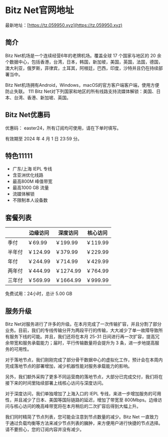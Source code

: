 # Bitz Net官网地址

最新地址：[https://tz.059950.xyz](https://tz.059950.xyz)

## 简介

Bitz Net机场是一个连续经营6年的老牌机场。覆盖全球 17 个国家与地区的 20 余个数据中心，包括香港，台湾，日本，韩国，新加坡，美国，英国，法国，德国，澳大利亚，俄罗斯，菲律宾，土耳其，阿根廷，巴西，印度，沙特并且仍在持续部署当中。

Bitz Net机场拥有Android，Windows，macOS的官方客户端客户端，使用方便防止失联。
111
Bitz Net对下列国家和地区的所有线路支持流媒体解锁：美国、日本、台湾、香港、新加坡、英国。

## Bitz Net优惠码

优惠码： easter24，所有订阅均可使用，请在下单时填写。

有效期至 2024 年 4 月 1 日 23:59 分。

## 特色11111

* 广东/上海 IEPL 专线
* 含亚洲优化线路
* 最高800M 峰值带宽
* 最高1000 GB 流量
* 流媒体解锁
* 不限制本人设备数

## 套餐列表

||边缘访问|深度访问|核心访问|
|----|----|----|----|
|季付|￥69.99|￥199.99|￥119.99|
|半年付|￥124.99|￥379.99|￥229.99|
|年付|￥244.99|￥714.99|￥429.99|
|两年付|￥444.99|￥1274.99|￥764.99|
|三年付|￥569.99|￥1664.99|￥999.99|

免费试用：24小时，总计 5.00 GB

## 服务升级

Bitz Net对服务进行了许多的升级。在本月完成了一次传输扩容，并且分割了部分业务。目前，我们的专线传输分开为两段平行的传输，大大减少了单一故障导致所有服务下线的可能。并且，我们还将在本月 25-31 日间进行再一次扩容，提高冗余带宽和服务承载能力；届时，平行传输数量将会提升为 3 条，进一步地提高服务的可用性。

对于落地节点，我们刚刚完成了部分骨干数据中心的虚拟化工作，预计会在本周内完成落地节点的部署增加，减少机器性能对服务承载能力的影响。

另外，我们额外采购了更多不同运营商的落地节点，大部分已完成交付，我们将在接下来的时间里陆续部署上线核心访问与深度访问。

对于深度访问，我们单独增加了上海入口的 IEPL 专线，来进一步增加服务的可用性，并且减少了日本、美国等国际链路的延迟，增加了带宽至 800Mbps。边缘访问与核心访问的晚高峰带宽将在本月稍后的二次扩容后得到大幅上升。

我们同时精简了节点列表，您可能会注意到节点数量的减少。Bitz Net 一直致力于通过负载均衡等方法来减少节点列表的臃肿，来方便用户进行快捷的节点选择。请不要担心，您的订阅内容并没有减少。
